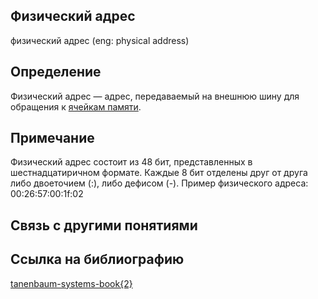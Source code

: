 ## Физический адрес
физический адрес (eng: physical address) 

## Определение
Физический адрес — адрес, передаваемый на внешнюю шину для обращения к [ячейкам памяти](https://github.com/vernikkkkkkkkkkkkkkkkkkk/concept_new/blob/main/concept/memory%20cell.md).
## Примечание
Физический адрес состоит из 48 бит, представленных в шестнадцатиричном формате.
Каждые 8 бит отделены друг от друга либо двоеточием (:), либо дефисом (-). Пример физического адреса: 00:26:57:00:1f:02

## Связь с другими понятиями

## Cсылка на библиографию
[tanenbaum-systems-book{2}](https://github.com/vernikkkkkkkkkkkkkkkkkkk/concept_new/blob/main/bibliography/brooks-systems-book%7B2%7D.md)

